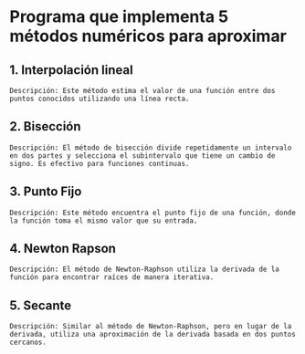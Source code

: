 # Programa que implementa 5 métodos numéricos para aproximar

## 1. Interpolación lineal
    Descripción: Este método estima el valor de una función entre dos puntos conocidos utilizando una línea recta.
## 2. Bisección
    Descripción: El método de bisección divide repetidamente un intervalo en dos partes y selecciona el subintervalo que tiene un cambio de signo. Es efectivo para funciones continuas.
## 3. Punto Fijo
    Descripción: Este método encuentra el punto fijo de una función, donde la función toma el mismo valor que su entrada.
## 4. Newton Rapson
    Descripción: El método de Newton-Raphson utiliza la derivada de la función para encontrar raíces de manera iterativa.
## 5. Secante
    Descripción: Similar al método de Newton-Raphson, pero en lugar de la derivada, utiliza una aproximación de la derivada basada en dos puntos cercanos.

